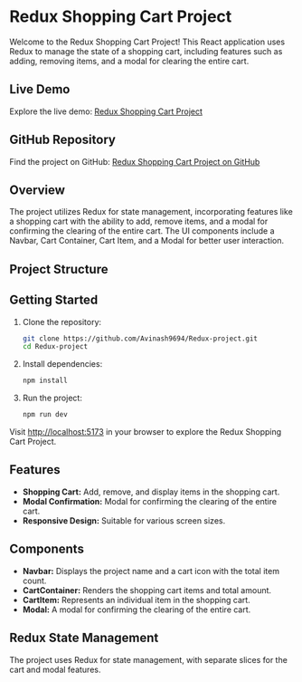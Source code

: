 # Redux Shopping Cart Project

Welcome to the Redux Shopping Cart Project! This React application uses Redux to manage the state of a shopping cart, including features such as adding, removing items, and a modal for clearing the entire cart.

## Live Demo

Explore the live demo: [Redux Shopping Cart Project](https://redux-cart1.netlify.app/)

## GitHub Repository

Find the project on GitHub: [Redux Shopping Cart Project on GitHub](https://github.com/Avinash9694/Redux-project)

## Overview

The project utilizes Redux for state management, incorporating features like a shopping cart with the ability to add, remove items, and a modal for confirming the clearing of the entire cart. The UI components include a Navbar, Cart Container, Cart Item, and a Modal for better user interaction.

## Project Structure

## Getting Started

1. Clone the repository:

   ```bash
   git clone https://github.com/Avinash9694/Redux-project.git
   cd Redux-project
   ```

2. Install dependencies:

   ```bash
   npm install
   ```

3. Run the project:

   ```bash
   npm run dev
   ```

Visit [http://localhost:5173](http://localhost:3000) in your browser to explore the Redux Shopping Cart Project.

## Features

- **Shopping Cart:** Add, remove, and display items in the shopping cart.
- **Modal Confirmation:** Modal for confirming the clearing of the entire cart.
- **Responsive Design:** Suitable for various screen sizes.

## Components

- **Navbar:** Displays the project name and a cart icon with the total item count.
- **CartContainer:** Renders the shopping cart items and total amount.
- **CartItem:** Represents an individual item in the shopping cart.
- **Modal:** A modal for confirming the clearing of the entire cart.

## Redux State Management

The project uses Redux for state management, with separate slices for the cart and modal features.
